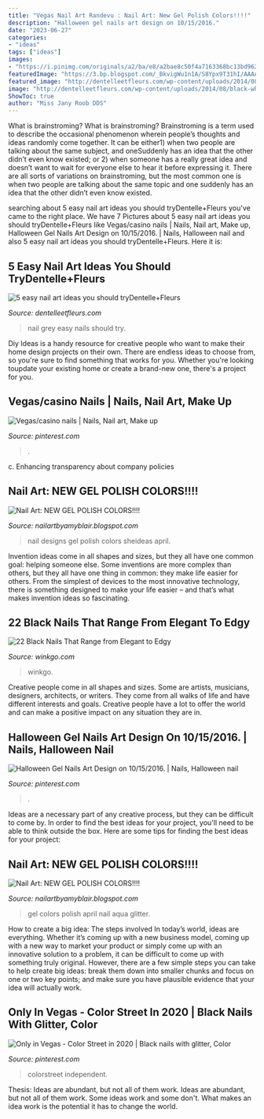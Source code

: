```yaml
---
title: "Vegas Nail Art Randevu : Nail Art: New Gel Polish Colors!!!!"
description: "Halloween gel nails art design on 10/15/2016."
date: "2023-06-27"
categories:
- "ideas"
tags: ["ideas"]
images:
- "https://i.pinimg.com/originals/a2/ba/e8/a2bae8c50f4a7163368bc13bd962caa4.jpg"
featuredImage: "https://3.bp.blogspot.com/_BkvigWu1n1A/S8Ypx9T31hI/AAAAAAAABEI/70Ynx1cMwnk/s1600/DSC06285.JPG"
featured_image: "http://dentelleetfleurs.com/wp-content/uploads/2014/08/black-white-and-grey-e1407253847671.png"
image: "http://dentelleetfleurs.com/wp-content/uploads/2014/08/black-white-and-grey-e1407253847671.png"
ShowToc: true
author: "Miss Jany Roob DDS"
---
```



What is brainstroming?
What is brainstroming? Brainstroming is a term used to describe the occasional phenomenon wherein people’s thoughts and ideas randomly come together. It can be either1) when two people are talking about the same subject, and oneSuddenly has an idea that the other didn’t even know existed; or 2) when someone has a really great idea and doesn’t want to wait for everyone else to hear it before expressing it. There are all sorts of variations on brainstroming, but the most common one is when two people are talking about the same topic and one suddenly has an idea that the other didn’t even know existed.

	

		
searching about 5 easy nail art ideas you should tryDentelle+Fleurs you've came to the right place. We have 7 Pictures about 5 easy nail art ideas you should tryDentelle+Fleurs like Vegas/casino nails | Nails, Nail art, Make up, Halloween Gel Nails Art Design on 10/15/2016. | Nails, Halloween nail and also 5 easy nail art ideas you should tryDentelle+Fleurs. Here it is:
		
    
## 5 Easy Nail Art Ideas You Should TryDentelle+Fleurs

<img loading=lazy src="http://dentelleetfleurs.com/wp-content/uploads/2014/08/black-white-and-grey-e1407253847671.png" onerror="this.onerror=null;this.src='https://tse1.mm.bing.net/th?id=OIP.IG7PN82VVefldJZ0HJc49wHaFj&amp;pid=15.1';" alt="5 easy nail art ideas you should tryDentelle+Fleurs">

_Source: dentelleetfleurs.com_

>nail grey easy nails should try. 

	

Diy Ideas is a handy resource for creative people who want to make their home design projects on their own. There are endless ideas to choose from, so you're sure to find something that works for you. Whether you're looking toupdate your existing home or create a brand-new one, there's a project for you.

    
## Vegas/casino Nails | Nails, Nail Art, Make Up

<img loading=lazy src="https://i.pinimg.com/originals/ff/bb/5c/ffbb5cd12befa0c5a89ab1391175ec9f.jpg" onerror="this.onerror=null;this.src='https://tse2.mm.bing.net/th?id=OIP.WOdTgmfqzSPKqzWTB_AhDQHaJ4&amp;pid=15.1';" alt="Vegas/casino nails | Nails, Nail art, Make up">

_Source: pinterest.com_

>. 

	

c. Enhancing transparency about company policies 

    
## Nail Art: NEW GEL POLISH COLORS!!!!

<img loading=lazy src="http://4.bp.blogspot.com/_BkvigWu1n1A/S8YrNj49YsI/AAAAAAAABEw/dMdzLAq5T3Y/s1600/DSC06297.JPG" onerror="this.onerror=null;this.src='https://tse2.mm.bing.net/th?id=OIP.akVjkSY-YfhvlelF0f6cLAHaFj&amp;pid=15.1';" alt="Nail Art: NEW GEL POLISH COLORS!!!!">

_Source: nailartbyamyblair.blogspot.com_

>nail designs gel polish colors sheideas april. 

	

Invention ideas come in all shapes and sizes, but they all have one common goal: helping someone else. Some inventions are more complex than others, but they all have one thing in common: they make life easier for others. From the simplest of devices to the most innovative technology, there is something designed to make your life easier – and that’s what makes invention ideas so fascinating.

    
## 22 Black Nails That Range From Elegant To Edgy

<img loading=lazy src="https://winkgo.com/wp-content/uploads/2015/10/22-Black-Nail-Designs-That-Range-from-Elegant-to-Edgy-Featured.jpg" onerror="this.onerror=null;this.src='https://tse2.mm.bing.net/th?id=OIP.Yv6Y4N7WjETFnfy20scllwHaD2&amp;pid=15.1';" alt="22 Black Nails That Range from Elegant to Edgy">

_Source: winkgo.com_

>winkgo. 

	

Creative people come in all shapes and sizes. Some are artists, musicians, designers, architects, or writers. They come from all walks of life and have different interests and goals. Creative people have a lot to offer the world and can make a positive impact on any situation they are in.

    
## Halloween Gel Nails Art Design On 10/15/2016. | Nails, Halloween Nail

<img loading=lazy src="https://i.pinimg.com/originals/a2/ba/e8/a2bae8c50f4a7163368bc13bd962caa4.jpg" onerror="this.onerror=null;this.src='https://tse3.mm.bing.net/th?id=OIP.8omUHEIxQNuxz1gE_6ufWAHaHa&amp;pid=15.1';" alt="Halloween Gel Nails Art Design on 10/15/2016. | Nails, Halloween nail">

_Source: pinterest.com_

>. 

	

Ideas are a necessary part of any creative process, but they can be difficult to come by. In order to find the best ideas for your project, you'll need to be able to think outside the box. Here are some tips for finding the best ideas for your project: 

    
## Nail Art: NEW GEL POLISH COLORS!!!!

<img loading=lazy src="https://3.bp.blogspot.com/_BkvigWu1n1A/S8Ypx9T31hI/AAAAAAAABEI/70Ynx1cMwnk/s1600/DSC06285.JPG" onerror="this.onerror=null;this.src='https://tse3.mm.bing.net/th?id=OIP.dN_ii-k83QuTbtO1LLOZlgHaFj&amp;pid=15.1';" alt="Nail Art: NEW GEL POLISH COLORS!!!!">

_Source: nailartbyamyblair.blogspot.com_

>gel colors polish april nail aqua glitter. 

	

How to create a big idea: The steps involved
In today’s world, ideas are everything. Whether it’s coming up with a new business model, coming up with a new way to market your product or simply come up with an innovative solution to a problem, it can be difficult to come up with something truly original. However, there are a few simple steps you can take to help create big ideas: break them down into smaller chunks and focus on one or two key points; and make sure you have plausible evidence that your idea will actually work.

    
## Only In Vegas - Color Street In 2020 | Black Nails With Glitter, Color

<img loading=lazy src="https://i.pinimg.com/736x/b6/5f/78/b65f783ecbc1ff758d6170c3f9c09b37.jpg" onerror="this.onerror=null;this.src='https://tse1.mm.bing.net/th?id=OIP.VSaoDlr8-m5EPk8b1ry9FwHaHa&amp;pid=15.1';" alt="Only in Vegas - Color Street in 2020 | Black nails with glitter, Color">

_Source: pinterest.com_

>colorstreet independent. 

	

Thesis: Ideas are abundant, but not all of them work.
Ideas are abundant, but not all of them work. Some ideas work and some don't. What makes an idea work is the potential it has to change the world.

